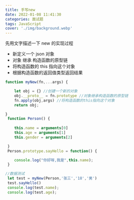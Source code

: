 ```yaml
---
title: 手写new
date: 2022-01-08 11:41:30
categories: 面试题
tags: JavaScript
cover: './img/background.webp'
---
```


先用文字描述一下 new 的实现过程

- 新定义一个 json 对象
- 对象 继承 构造函数的原型链
- 将构造函数的 this 指向这个对象
- 根据构造函数的返回值类型返回结果

```javascript
function myNew(fn,...args) {

    let obj = {} //创建一个新的对象
    obj.__proto__ = fn.prototype //对象继承构造函数的原型链
    fn.apply(obj,args) //将构造函数的this指向这个对象
    return obj;

}
 function Person() {
    
    this.name = arguments[0]
    this.age = arguments[1]
    this.gender = arguments[2]

 } 
 Person.prototype.sayHello = function() {

    console.log("你好呀,我是",this.name);
 }

//数据测试
 let test = myNew(Person,'张三','18','男')
 test.sayHello()
 console.log(test.name);
 console.log(test.age);

```

